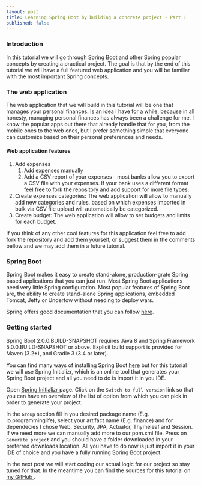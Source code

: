 ```yaml
---
layout: post
title: Learning Spring Boot by building a concrete project - Part 1
published: false
---
```


### Introduction

In this tutorial we will go through Spring Boot and other Spring popular concepts by creating a practical project. The goal is that by the end of this tutorial we will have a full featured web application and you will be familiar with the most important Spring concepts.

### The web application

The web application that we will build in this tutorial will be one that manages your personal finances. Is an idea I have for a while, because in all honesty, managing personal finances has always been a challenge for me. 
I know the popular apps out there that already handle that for you, from the mobile ones to the web ones, but I prefer something simple that everyone can customize based on their personal preferences and needs.

#### Web application features

1. Add expenses
    1. Add expenses manually
    2. Add a CSV report of your expenses - most banks allow you to export a CSV file with your expenses. If your bank uses a different format feel free to fork the repository and add support for more file types.
2. Create expenses categories: The web application will allow to manually add new categories and rules, based on which expenses imported in bulk via CSV file upload will automatically be categorized.
3. Create budget: The web application will allow to set budgets and limits for each budget.

If you think of any other cool features for this application feel free to add fork the repository and add them yourself, or suggest them in the comments bellow and we may add them in a future tutorial.

### Spring Boot

Spring Boot makes it easy to create stand-alone, production-grate Spring based applications that you can just run. Most Spring Boot applications need very little Spring configuration. Most popular features of Spring Boot are, the ability to create stand-alone Spring applications, embedded Tomcat, Jetty or Undertow without needing to deploy wars. 

Spring offers good documentation that you can follow <a href="https://projects.spring.io/spring-boot/" target="_blank">here</a>.

### Getting started

Spring Boot 2.0.0.BUILD-SNAPSHOT requires Java 8 and Spring Framework 5.0.0.BUILD-SNAPSHOT or above. Explicit build support is provided for Maven (3.2+), and Gradle 3 (3.4 or later).

You can find many ways of installing Spring Boot <a href="https://docs.spring.io/spring-boot/docs/current-SNAPSHOT/reference/htmlsingle/#getting-started" target="_blank">here</a> but for this tutorial we will use Spring Initializr, which is an online tool that generates your Spring Boot project and all you need to do is import it in you IDE.

Open <a href="https://start.spring.io" target="_blank"> Spring Initializr </a> page. Click on the ```Switch to full version``` link so that you can have an overview of the list of option from which you can pick in order to generate your project.

In the ```Group``` section fill in you desired package name (E.g. io.programminglife), select your artifact name (E.g. finance) and for dependecies I chose Web, Security, JPA, Actuator, Thymeleaf and Session. If we need more we can manually add more to our pom.xml file. Press on ```Generate project``` and you should have a folder downloaded in your preferred downloads location. All you have to do now is just import it in your IDE of choice and you have a fully running Spring Boot project.

In the next post we will start coding our actual logic for our project so stay tuned for that. In the meantime you can find the sources for this tutorial on <a href="https://docs.spring.io/spring-boot/docs/current-SNAPSHOT/reference/htmlsingle/#getting-started" target="_blank"> my GitHub </a>.
